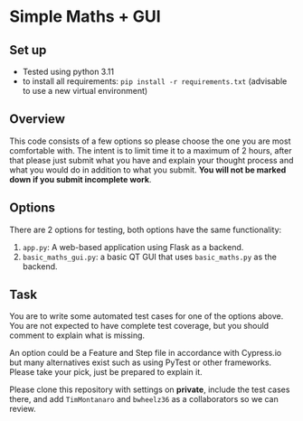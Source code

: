 # Simple Maths + GUI

## Set up

- Tested using python 3.11
- to install all requirements: `pip install -r requirements.txt` (advisable to use a new virtual environment)

## Overview

This code consists of a few options so please choose the one you are most comfortable with. The intent is to limit time it to a maximum of 2 hours, after that please just submit what you have and explain your thought process and what you would do in addition to what you submit. 
**You will not be marked down if you submit incomplete work**.

## Options
There are 2 options for testing, both options have the same functionality:

1. `app.py`: A web-based application using Flask as a backend.
2. `basic_maths_gui.py`: a basic QT GUI that uses `basic_maths.py` as the backend.

## Task
You are to write some automated test cases for one of the options above. You are not expected to have complete test coverage, but you should comment to explain what is missing.

An option could be a Feature and Step file in accordance with Cypress.io but many alternatives exist such as using PyTest or other frameworks. Please take your pick, just be prepared to explain it.

Please clone this repository with settings on **private**, include the test cases there, and add `TimMontanaro` and `bwheelz36` as a collaborators so we can review.

